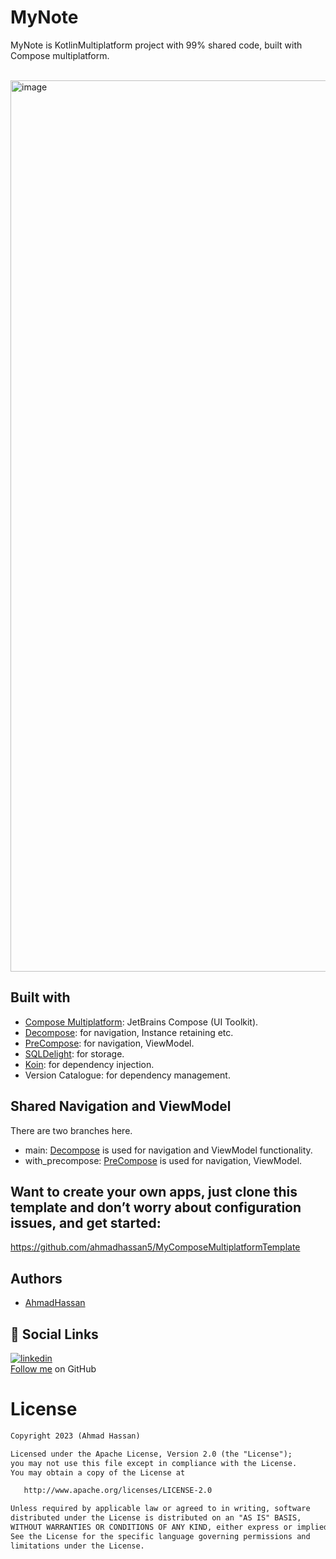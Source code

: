# MyNote

MyNote is KotlinMultiplatform project with 99% shared code, built with Compose multiplatform. 
<br>
<br>

<img width="1426" alt="image" src="https://user-images.githubusercontent.com/63135934/228619614-9917a17d-c4cf-40dc-96e2-74156537b3e3.png">

## Built with

- [Compose Multiplatform](https://github.com/JetBrains/compose-multiplatform): JetBrains Compose (UI Toolkit).
- [Decompose](https://github.com/arkivanov/Decompose): for navigation, Instance retaining etc.
- [PreCompose](https://github.com/Tlaster/PreCompose): for navigation, ViewModel.
- [SQLDelight](https://github.com/cashapp/sqldelight): for storage.
- [Koin](https://github.com/InsertKoinIO/koin): for dependency injection.
- Version Catalogue: for dependency management.

## Shared Navigation and ViewModel
There are two branches here.
- main: [Decompose](https://github.com/arkivanov/Decompose) is used for navigation and ViewModel functionality.
- with_precompose: [PreCompose](https://github.com/Tlaster/PreCompose) is used for navigation, ViewModel.

## Want to create your own apps, just clone this template and don’t worry about configuration issues, and get started:
https://github.com/ahmadhassan5/MyComposeMultiplatformTemplate

## Authors

- [AhmadHassan](https://github.com/ahmadhassan5)

## 🔗 Social Links
[![linkedin](https://img.shields.io/badge/linkedin-0A66C2?style=for-the-badge&logo=linkedin&logoColor=white)](https://www.linkedin.com/in/ahmad-hassan5/) 
<br>
[Follow me](https://github.com/ahmadhassan5) on GitHub

# License
```xml
Copyright 2023 (Ahmad Hassan)

Licensed under the Apache License, Version 2.0 (the "License");
you may not use this file except in compliance with the License.
You may obtain a copy of the License at

   http://www.apache.org/licenses/LICENSE-2.0

Unless required by applicable law or agreed to in writing, software
distributed under the License is distributed on an "AS IS" BASIS,
WITHOUT WARRANTIES OR CONDITIONS OF ANY KIND, either express or implied.
See the License for the specific language governing permissions and
limitations under the License.
```
